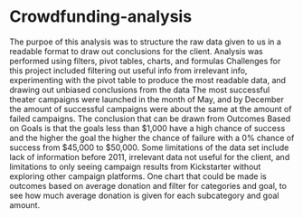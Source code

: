 # Crowdfunding-analysis
 
The purpoe of this analysis was to structure the raw data given to us in a readable format to draw out conclusions for the client.
Analysis was performed using filters, pivot tables, charts, and formulas
Challenges for this project included filtering out useful info from irrelevant info, experimenting with the pivot table to produce the most readable data, and drawing out unbiased conclusions from the data 
The most successful theater campaigns were launched in the month of May, and by December the amount of successful campaigns were about the same at the amount of failed campaigns. 
The conclusion that can be drawn from Outcomes Based on Goals is that the goals less than $1,000 have a high chance of success and the higher the goal the higher the chance of failure with a 0% chance of success from $45,000 to $50,000.
Some limitations of the data set include lack of information before 2011, irrelevant data not useful for the client, and limitations to only seeing campaign results from Kickstarter without exploring other campaign platforms.
One chart that could be made is outcomes based on average donation and filter for categories and goal, to see how much average donation is given for each subcategory and goal amount. 
